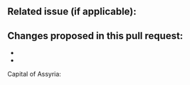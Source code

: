 ## Related issue (if applicable):

Changes proposed in this pull request:
-
-
-

Capital of Assyria:
